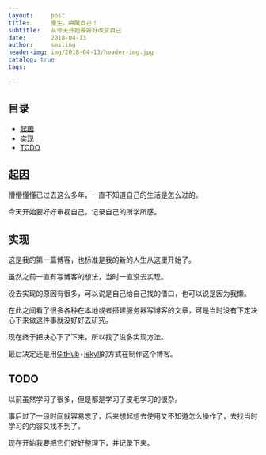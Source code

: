 ```yaml
---
layout:     post
title:      重生，唤醒自己！
subtitle:   从今天开始要好好改变自己
date:       2018-04-13
author:     smiling
header-img: img/2018-04-13/header-img.jpg
catalog: true
tags:
    
---
```


## 目录

- [起因](#1)
- [实现](#2)
- [TODO](#3)

<span id="1"></span>

## 起因

懵懵懂懂已过去这么多年，一直不知道自己的生活是怎么过的。

今天开始要好好审视自己，记录自己的所学所感。

<span id="2" ></span>

## 实现

这是我的第一篇博客，也标准是我的新的人生从这里开始了。

虽然之前一直有写博客的想法，当时一直没去实现。

没去实现的原因有很多，可以说是自己给自己找的借口，也可以说是因为我懒。

在此之间看了很多各种在本地或者搭建服务器写博客的文章，可是当时没有下定决心下来做这件事就没好好去研究。

现在终于把决心下了下来，所以找了没多实现方法。

最后决定还是用[GitHub](https://github.com/smilingK)+[jekyll](http://www.jekyll.com.cn/)的方式在制作这个博客。

<span id="3"> </span>

## TODO 

以前虽然学习了很多，但是都是学习了皮毛学习的很杂。

事后过了一段时间就容易忘了，后来想起想去使用又不知道怎么操作了，去找当时学习的内容又找不到了。

现在开始我要把它们好好整理下，并记录下来。